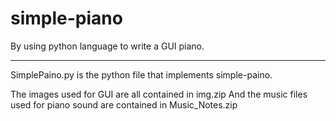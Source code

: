 # simple-piano
By using python language to write a GUI piano.

---

SimplePaino.py is the python file that implements simple-paino.

The images used for GUI are all contained in img.zip
And the music files used for piano sound are contained in Music_Notes.zip
